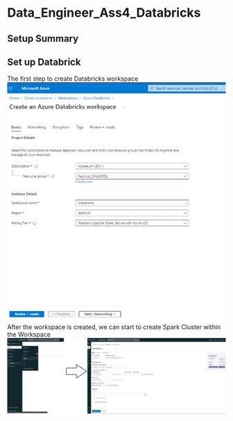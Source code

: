 # Data_Engineer_Ass4_Databricks
## Setup Summary

## Set up Databrick
The first step to create Databricks workspace </br>
![alt text](https://github.com/NgoDuyVu1993/Data_Engineer_Ass4_Databricks/blob/main/image/Create%20Azure%20Databricks%20Workspace.jpg)
After the workspace is created, we can start to create Spark Cluster within the Workspace </br>
![alt text](https://github.com/NgoDuyVu1993/Data_Engineer_Ass4_Databricks/blob/main/image/Creating%20Spark%20cluster.jpg)


